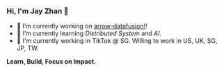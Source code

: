 ### Hi, I'm Jay Zhan 👋

- 🔭 I’m currently working on [arrow-datafusion!](https://github.com/apache/arrow-datafusion)!
- 🌱 I’m currently learning *Distributed System* and *AI*.
- 🏫 I'm currently working in TikTok @ SG. Willing to work in US, UK, SG, JP, TW.

**Learn, Build, Focus on Impact.**

<!--
**jayzhan211/jayzhan211** is a ✨ _special_ ✨ repository because its `README.md` (this file) appears on your GitHub profile.

Here are some ideas to get you started:

- 🔭 I’m currently working on ...
- 🌱 I’m currently learning ...
- 👯 I’m looking to collaborate on ...
- 🤔 I’m looking for help with ...
- 💬 Ask me about ...
- 📫 How to reach me: ...
- 😄 Pronouns: ...
- ⚡ Fun fact: ...
-->
